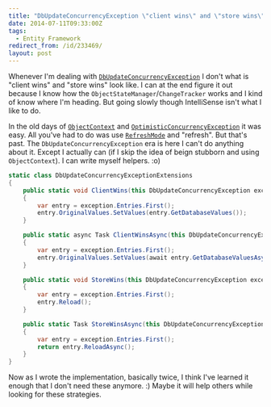 ```yaml
---
title: "DbUpdateConcurrencyException \"client wins\" and \"store wins\" resolution helpers"
date: 2014-07-11T09:33:00Z
tags:
  - Entity Framework
redirect_from: /id/233469/
layout: post
---
```

Whenever I'm dealing with [`DbUpdateConcurrencyException`][1] I don't what is "client wins" and "store wins" look like. I can at the end figure it out because I know how the `ObjectStateManager`/`ChangeTracker` works and I kind of know where I'm heading. But going slowly though IntelliSense isn't what I like to do.

<!-- excerpt -->

In the old days of [`ObjectContext`][2] and [`OptimisticConcurrencyException`][3] it was easy. All you've had to do was use [`RefreshMode`][4] and "refresh". But that's past. The `DbUpdateConcurrencyException` era is here I can't do anything about it. Except I actually can (if I skip the idea of beign stubborn and using `ObjectContext`). I can write myself helpers. :o)

```csharp
static class DbUpdateConcurrencyExceptionExtensions
{
	public static void ClientWins(this DbUpdateConcurrencyException exception)
	{
		var entry = exception.Entries.First();
		entry.OriginalValues.SetValues(entry.GetDatabaseValues());
	}

	public static async Task ClientWinsAsync(this DbUpdateConcurrencyException exception)
	{
		var entry = exception.Entries.First();
		entry.OriginalValues.SetValues(await entry.GetDatabaseValuesAsync().ConfigureAwait(false));
	}

	public static void StoreWins(this DbUpdateConcurrencyException exception)
	{
		var entry = exception.Entries.First();
		entry.Reload();
	}

	public static Task StoreWinsAsync(this DbUpdateConcurrencyException exception)
	{
		var entry = exception.Entries.First();
		return entry.ReloadAsync();
	}
}
```

Now as I wrote the implementation, basically twice, I think I've learned it enough that I don't need these anymore. :) Maybe it will help others while looking for these strategies.

[1]: http://msdn.microsoft.com/en-us/library/system.data.entity.infrastructure.dbupdateconcurrencyexception(v=vs.113).aspx
[2]: http://msdn.microsoft.com/en-us/library/system.data.entity.core.objects.objectcontext(v=vs.113).aspx
[3]: http://msdn.microsoft.com/en-us/library/system.data.entity.core.optimisticconcurrencyexception(v=vs.113).aspx
[4]: http://msdn.microsoft.com/en-us/library/system.data.entity.core.objects.refreshmode(v=vs.113).aspx